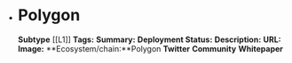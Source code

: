 - # Polygon
  **Subtype** [[L1]]
  **Tags:** 
  **Summary:**
  **Deployment Status:**
  **Description:**
  **URL:**
  **Image:**
  **Ecosystem/chain:**Polygon
  **Twitter**
  **Community**
  **Whitepaper**